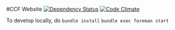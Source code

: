 #CCF Website
[![Dependency Status](https://gemnasium.com/kurtisnelson/ccf.png)](https://gemnasium.com/kurtisnelson/ccf)
[![Code Climate](https://codeclimate.com/github/kurtisnelson/ccf.png)](https://codeclimate.com/github/kurtisnelson/ccf)

To develop locally, do
`bundle install`
`bundle exec foreman start`
